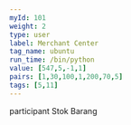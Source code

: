 ```yaml
---
myId: 101
weight: 2
type: user
label: Merchant Center
tag_name: ubuntu
run_time: /bin/python
value: [547,5,-1,1]
pairs: [1,30,100,1,200,70,5]
tags: [5,11]
---
```

participant Stok Barang
